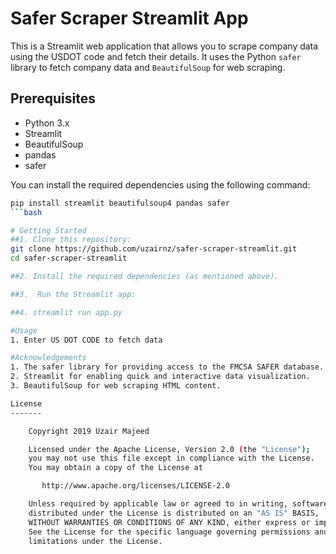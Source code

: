 # Safer Scraper Streamlit App

This is a Streamlit web application that allows you to scrape company data using the USDOT code and fetch their details. It uses the Python `safer` library to fetch company data and `BeautifulSoup` for web scraping.

## Prerequisites

- Python 3.x
- Streamlit
- BeautifulSoup
- pandas
- safer

You can install the required dependencies using the following command:

```bash
pip install streamlit beautifulsoup4 pandas safer
```bash

# Getting Started
##1. Clone this repository:
git clone https://github.com/uzairnz/safer-scraper-streamlit.git
cd safer-scraper-streamlit

##2. Install the required dependencies (as mentioned above).

##3.  Run the Streamlit app:

##4. streamlit run app.py

#Usage
1. Enter US DOT CODE to fetch data

#Acknowledgements
1. The safer library for providing access to the FMCSA SAFER database.
2. Streamlit for enabling quick and interactive data visualization.
3. BeautifulSoup for web scraping HTML content.

License
-------

    Copyright 2019 Uzair Majeed

    Licensed under the Apache License, Version 2.0 (the "License");
    you may not use this file except in compliance with the License.
    You may obtain a copy of the License at

       http://www.apache.org/licenses/LICENSE-2.0

    Unless required by applicable law or agreed to in writing, software
    distributed under the License is distributed on an "AS IS" BASIS,
    WITHOUT WARRANTIES OR CONDITIONS OF ANY KIND, either express or implied.
    See the License for the specific language governing permissions and
    limitations under the License.
